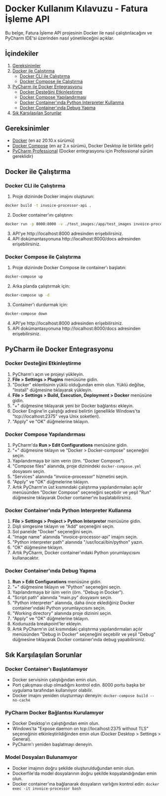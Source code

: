 # Docker Kullanım Kılavuzu - Fatura İşleme API

Bu belge, Fatura İşleme API projesinin Docker ile nasıl çalıştırılacağını ve PyCharm IDE'si üzerinden nasıl yönetileceğini açıklar.

## İçindekiler

1. [Gereksinimler](#gereksinimler)
2. [Docker ile Çalıştırma](#docker-ile-çalıştırma)
   - [Docker CLI ile Çalıştırma](#docker-cli-ile-çalıştırma)
   - [Docker Compose ile Çalıştırma](#docker-compose-ile-çalıştırma)
3. [PyCharm ile Docker Entegrasyonu](#pycharm-ile-docker-entegrasyonu)
   - [Docker Desteğini Etkinleştirme](#docker-desteğini-etkinleştirme)
   - [Docker Compose Yapılandırması](#docker-compose-yapılandırması)
   - [Docker Container'ında Python Interpreter Kullanma](#docker-containerında-python-interpreter-kullanma)
   - [Docker Container'ında Debug Yapma](#docker-containerında-debug-yapma)
4. [Sık Karşılaşılan Sorunlar](#sık-karşılaşılan-sorunlar)

## Gereksinimler

- [Docker](https://www.docker.com/products/docker-desktop/) (en az 20.10.x sürümü)
- [Docker Compose](https://docs.docker.com/compose/install/) (en az 2.x sürümü, Docker Desktop ile birlikte gelir)
- [PyCharm Professional](https://www.jetbrains.com/pycharm/download/) (Docker entegrasyonu için Professional sürüm gereklidir)

## Docker ile Çalıştırma

### Docker CLI ile Çalıştırma

1. Proje dizininde Docker imajını oluşturun:

```bash
docker build -t invoice-processor-api .
```

2. Docker container'ını çalıştırın:

```bash
docker run -p 8000:8000 -v ./test_images:/app/test_images invoice-processor-api
```

3. API'ye http://localhost:8000 adresinden erişebilirsiniz.
4. API dokümantasyonuna http://localhost:8000/docs adresinden erişebilirsiniz.

### Docker Compose ile Çalıştırma

1. Proje dizininde Docker Compose ile container'ı başlatın:

```bash
docker-compose up
```

2. Arka planda çalıştırmak için:

```bash
docker-compose up -d
```

3. Container'ı durdurmak için:

```bash
docker-compose down
```

4. API'ye http://localhost:8000 adresinden erişebilirsiniz.
5. API dokümantasyonuna http://localhost:8000/docs adresinden erişebilirsiniz.

## PyCharm ile Docker Entegrasyonu

### Docker Desteğini Etkinleştirme

1. PyCharm'ı açın ve projeyi yükleyin.
2. **File > Settings > Plugins** menüsüne gidin.
3. "Docker" eklentisinin yüklü olduğundan emin olun. Yüklü değilse, "Install" düğmesine tıklayarak yükleyin.
4. **File > Settings > Build, Execution, Deployment > Docker** menüsüne gidin.
5. "+" düğmesine tıklayarak yeni bir Docker bağlantısı ekleyin.
6. Docker Engine'in çalıştığı adresi belirtin (genellikle Windows'ta "tcp://localhost:2375" veya Unix soketleri).
7. "Apply" ve "OK" düğmelerine tıklayın.

### Docker Compose Yapılandırması

1. PyCharm'da **Run > Edit Configurations** menüsüne gidin.
2. "+" düğmesine tıklayın ve "Docker > Docker-compose" seçeneğini seçin.
3. Yapılandırmaya bir isim verin (örn. "Docker Compose").
4. "Compose files" alanında, proje dizinindeki `docker-compose.yml` dosyasını seçin.
5. "Services" alanında "invoice-processor" hizmetini seçin.
6. "Apply" ve "OK" düğmelerine tıklayın.
7. Artık PyCharm'ın üst kısmındaki çalıştırma yapılandırmaları açılır menüsünden "Docker Compose" seçeneğini seçebilir ve yeşil "Run" düğmesine tıklayarak Docker container'ını başlatabilirsiniz.

### Docker Container'ında Python Interpreter Kullanma

1. **File > Settings > Project > Python Interpreter** menüsüne gidin.
2. Dişli simgesine tıklayın ve "Add" seçeneğini seçin.
3. Sol panelde "Docker" seçeneğini seçin.
4. "Image name" alanında "invoice-processor-api" imajını seçin.
5. "Python interpreter path" alanında "/usr/local/bin/python" yazın.
6. "OK" düğmesine tıklayın.
7. Artık PyCharm, Docker container'ındaki Python yorumlayıcısını kullanacaktır.

### Docker Container'ında Debug Yapma

1. **Run > Edit Configurations** menüsüne gidin.
2. "+" düğmesine tıklayın ve "Python" seçeneğini seçin.
3. Yapılandırmaya bir isim verin (örn. "Debug in Docker").
4. "Script path" alanında "main.py" dosyasını seçin.
5. "Python interpreter" alanında, daha önce eklediğiniz Docker container'ındaki Python yorumlayıcısını seçin.
6. "Working directory" alanında proje dizinini seçin.
7. "Apply" ve "OK" düğmelerine tıklayın.
8. Kodunuzda breakpoint'ler ekleyin.
9. Artık PyCharm'ın üst kısmındaki çalıştırma yapılandırmaları açılır menüsünden "Debug in Docker" seçeneğini seçebilir ve yeşil "Debug" düğmesine tıklayarak Docker container'ında debug yapabilirsiniz.

## Sık Karşılaşılan Sorunlar

### Docker Container'ı Başlatılamıyor

- Docker servisinin çalıştığından emin olun.
- Port çakışması olup olmadığını kontrol edin. 8000 portu başka bir uygulama tarafından kullanılıyor olabilir.
- Docker imajını yeniden oluşturmayı deneyin: `docker-compose build --no-cache`

### PyCharm Docker Bağlantısı Kurulamıyor

- Docker Desktop'ın çalıştığından emin olun.
- Windows'ta "Expose daemon on tcp://localhost:2375 without TLS" seçeneğinin etkinleştirildiğinden emin olun (Docker Desktop > Settings > General).
- PyCharm'ı yeniden başlatmayı deneyin.

### Model Dosyaları Bulunamıyor

- Docker imajının doğru şekilde oluşturulduğundan emin olun.
- Dockerfile'da model dosyalarının doğru şekilde kopyalandığından emin olun.
- Docker container'ına bağlanarak dosyaların varlığını kontrol edin: `docker exec -it invoice-processor bash`